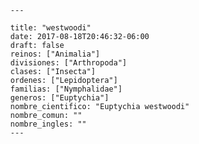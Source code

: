 
      ---

      title: "westwoodi"
      date: 2017-08-18T20:46:32-06:00
      draft: false
      reinos: ["Animalia"]
      divisiones: ["Arthropoda"]
      clases: ["Insecta"]
      ordenes: ["Lepidoptera"]
      familias: ["Nymphalidae"]
      generos: ["Euptychia"]
      nombre_cientifico: "Euptychia westwoodi"
      nombre_comun: ""
      nombre_ingles: ""
      ---

      